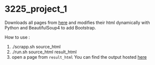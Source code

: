 # 3225_project_1
Downloads all pages from [here](https://www.w3.org/Style/CSS/Test/CSS3/Selectors/current/html/full/flat/) and modifies their html dynamically with Python and BeautifulSoup4 to add Bootstrap.

How to use : 
1) ./scrapp.sh source_html
2) ./run.sh source_html result_html
3) open a page from `result_html`
You can find the output hosted [here](http://www-ens.iro.umontreal.ca/~lanctocy/C5rJqWs5dicXpQd7/css3-modsel-1.html)
